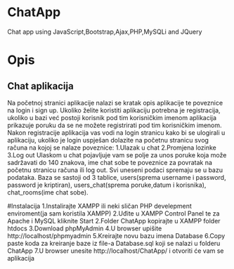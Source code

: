 # ChatApp
Chat app using JavaScript,Bootstrap,Ajax,PHP,MySQLi and JQuery

# Opis

## Chat aplikacija
Na početnoj stranici aplikacije nalazi se kratak opis aplikacije te poveznice na login i sign up.
Ukoliko želite koristiti aplikaciju potrebna je registracija, ukoliko u bazi već postoji korisnik pod tim korisničkim imenom aplikacija prikazuje poruku da se ne možete registrirati pod tim korisničkim imenom.
Nakon registracije aplikacija vas vodi na login stranicu kako bi se ulogirali u aplikaciju, ukoliko je login uspješan dolazite na početnu stranicu svog računa na kojoj se nalaze poveznice:
1.Ulazak u chat
2.Promjena lozinke
3.Log out
Ulaskom u chat pojavljuje vam se polje za unos poruke koja može sadržavati do 140 znakova, ime chat sobe te poveznice za povratak na početnu stranicu računa ili log out.
Svi uneseni podaci spremaju se u bazu podataka.
Baza se sastoji od 3 tablice, users(sprema username i password, password je kriptiran), users_chat(sprema poruke,datum i korisnika), chat_rooms(ime chat sobe).

#Instalacija
1.Instalirajte XAMPP ili neki sličan PHP develepment enviroment(ja sam koristila XAMPP)
2.Uđite u XAMPP Control Panel te za Apache i MySQL kliknite Start
2.Folder ChatApp kopirajte u XAMPP folder htdocs
3.Download phpMyAdmin
4.U browser upišite http://localhost/phpmyadmin
5.Kreirajte novu bazu imena Database
6.Copy paste koda za kreiranje baze iz file-a Database.sql koji se nalazi u folderu ChatApp
7.U browser unesite http://localhost/ChatApp/ i otvoriti će vam se aplikacija







